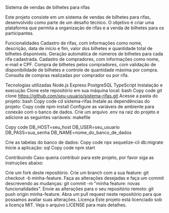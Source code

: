 Sistema de vendas de bilhetes para rifas

Este projeto consiste em um sistema de vendas de bilhetes para rifas, desenvolvido como parte de um desafio técnico. O objetivo é criar uma plataforma que permita a organização de rifas e a venda de bilhetes para os participantes.

Funcionalidades
Cadastro de rifas, com informações como nome, descrição, data de início e fim, valor dos bilhetes e quantidade total de bilhetes disponíveis.
Geração automática de números de bilhetes para cada rifa cadastrada.
Cadastro de compradores, com informações como nome, e-mail e CPF.
Compra de bilhetes pelos compradores, com validação de disponibilidade de bilhetes e controle de quantidade máxima por compra.
Consulta de compras realizadas por comprador ou por rifa.

Tecnologias utilizadas
Node.js
Express
PostgreSQL
TypeScript
Instalação e execução
Clone este repositório em sua máquina local:
bash
Copy code
git clone https://github.com/seu-usuario/sistema-rifas.git
Acesse a pasta do projeto:
bash
Copy code
cd sistema-rifas
Instale as dependências do projeto:
Copy code
npm install
Configure as variáveis de ambiente para conexão com o banco de dados. Crie um arquivo .env na raiz do projeto e adicione as seguintes variáveis:
makefile

Copy code
DB_HOST=seu_host
DB_USER=seu_usuario
DB_PASS=sua_senha
DB_NAME=nome_do_banco_de_dados

Crie as tabelas do banco de dados:
Copy code
npx sequelize-cli db:migrate
Inicie a aplicação:
sql
Copy code
npm start

Contribuindo
Caso queira contribuir para este projeto, por favor siga as instruções abaixo:

Crie um fork deste repositório.
Crie um branch com a sua feature: git checkout -b minha-feature.
Faça as alterações desejadas e faça um commit descrevendo as mudanças: git commit -m "minha feature: novas funcionalidades".
Envie as alterações para o seu repositório remoto: git push origin minha-feature.
Abra um pull request neste repositório para que possamos avaliar suas alterações.
Licença
Este projeto está licenciado sob a licença MIT. Veja o arquivo LICENSE para mais detalhes.
